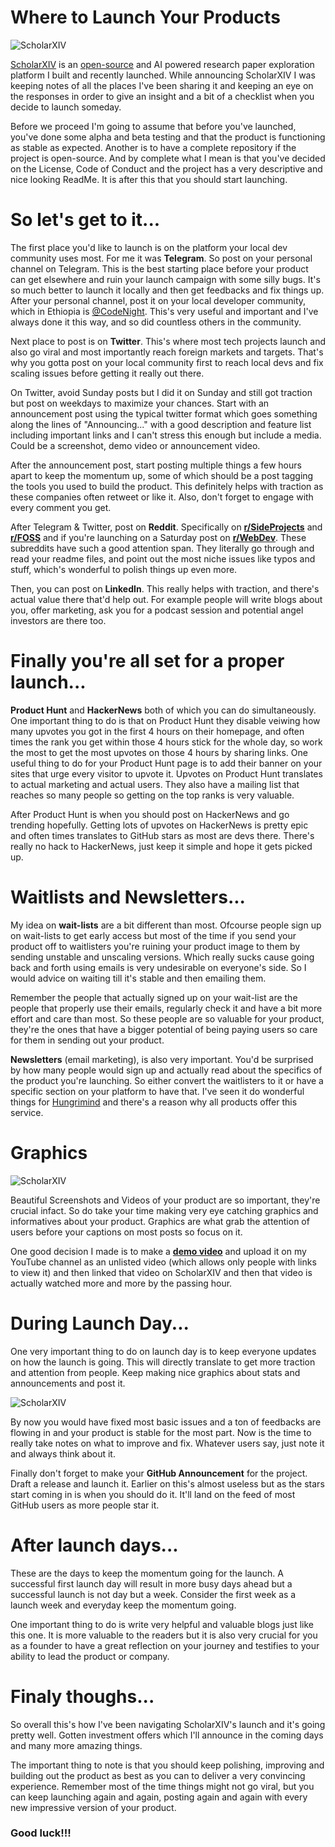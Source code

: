 # Where to Launch Your Products

![ScholarXIV](../images/WhereToLaunchYourProducts/scholarxiv.jpg)

[ScholarXIV](https://scholarxiv.com) is an [open-source](https://github.com/dagmawibabi/scholarxivweb) and AI powered research paper exploration platform I built and recently launched. While announcing ScholarXIV I was keeping notes of all the places I've been sharing it and keeping an eye on the responses in order to give an insight and a bit of a checklist when you decide to launch someday.

Before we proceed I'm going to assume that before you've launched, you've done some alpha and beta testing and that the product is functioning as stable as expected. Another is to have a complete repository if the project is open-source. And by complete what I mean is that you've decided on the License, Code of Conduct and the project has a very descriptive and nice looking ReadMe. It is after this that you should start launching.

# So let's get to it...

The first place you'd like to launch is on the platform your local dev community uses most. For me it was **Telegram**. So post on your personal channel on Telegram. This is the best starting place before your product can get elsewhere and ruin your launch campaign with some silly bugs. It's so much better to launch it locally and then get feedbacks and fix things up. After your personal channel, post it on your local developer community, which in Ethiopia is [@CodeNight](https://t.me/CodeNight). This's very useful and important and I've always done it this way, and so did countless others in the community.

Next place to post is on **Twitter**. This's where most tech projects launch and also go viral and most importantly reach foreign markets and targets. That's why you gotta post on your local community first to reach local devs and fix scaling issues before getting it really out there.

On Twitter, avoid Sunday posts but I did it on Sunday and still got traction but post on weekdays to maximize your chances. Start with an announcement post using the typical twitter format which goes something along the lines of "Announcing..." with a good description and feature list including important links and I can't stress this enough but include a media. Could be a screenshot, demo video or announcement video.

After the announcement post, start posting multiple things a few hours apart to keep the momentum up, some of which should be a post tagging the tools you used to build the product. This definitely helps with traction as these companies often retweet or like it. Also, don't forget to engage with every comment you get.

After Telegram & Twitter, post on **Reddit**. Specifically on **[r/SideProjects](https://www.reddit.com/r/SideProjects/)** and **[r/FOSS](https://www.reddit.com/r/FOSS/)** and if you're launching on a Saturday post on **[r/WebDev](https://www.reddit.com/r/WebDev/)**. These subreddits have such a good attention span. They literally go through and read your readme files, and point out the most niche issues like typos and stuff, which's wonderful to polish things up even more.

Then, you can post on **LinkedIn**. This really helps with traction, and there's actual value there that'd help out. For example people will write blogs about you, offer marketing, ask you for a podcast session and potential angel investors are there too.

# Finally you're all set for a proper launch...

**Product Hunt** and **HackerNews** both of which you can do simultaneously. One important thing to do is that on Product Hunt they disable veiwing how many upvotes you got in the first 4 hours on their homepage, and often times the rank you get within those 4 hours stick for the whole day, so work the most to get the most upvotes on those 4 hours by sharing links. One useful thing to do for your Product Hunt page is to add their banner on your sites that urge every visitor to upvote it. Upvotes on Product Hunt translates to actual marketing and actual users. They also have a mailing list that reaches so many people so getting on the top ranks is very valuable.

After Product Hunt is when you should post on HackerNews and go trending hopefully. Getting lots of upvotes on HackerNews is pretty epic and often times translates to GitHub stars as most are devs there. There's really no hack to HackerNews, just keep it simple and hope it gets picked up.

# Waitlists and Newsletters...

My idea on **wait-lists** are a bit different than most. Ofcourse people sign up on wait-lists to get early access but most of the time if you send your product off to waitlisters you're ruining your product image to them by sending unstable and unscaling versions. Which really sucks cause going back and forth using emails is very undesirable on everyone's side. So I would advice on waiting till it's stable and then emailing them.

Remember the people that actually signed up on your wait-list are the people that properly use their emails, regularly check it and have a bit more effort and care than most. So these people are so valuable for your product, they're the ones that have a bigger potential of being paying users so care for them in sending out your product.

**Newsletters** (email marketing), is also very important. You'd be surprised by how many people would sign up and actually read about the specifics of the product you're launching. So either convert the waitlisters to it or have a specific section on your platform to have that. I've seen it do wonderful things for [Hungrimind](https://hungrimind.com) and there's a reason why all products offer this service.

# Graphics

![ScholarXIV](../images/WhereToLaunchYourProducts/scholarxiv.jpg)

Beautiful Screenshots and Videos of your product are so important, they're crucial infact. So do take your time making very eye catching graphics and informatives about your product. Graphics are what grab the attention of users before your captions on most posts so focus on it.

One good decision I made is to make a **[demo video](https://youtu.be/-GlxZRCfxYA)** and upload it on my YouTube channel as an unlisted video (which allows only people with links to view it) and then linked that video on ScholarXIV and then that video is actually watched more and more by the passing hour.

# During Launch Day...

One very important thing to do on launch day is to keep everyone updates on how the launch is going. This will directly translate to get more traction and attention from people. Keep making nice graphics about stats and announcements and post it.

![ScholarXIV](../images/WhereToLaunchYourProducts/scholarxiv_stats.jpg)

By now you would have fixed most basic issues and a ton of feedbacks are flowing in and your product is stable for the most part. Now is the time to really take notes on what to improve and fix. Whatever users say, just note it and always think about it.

Finally don't forget to make your **GitHub Announcement** for the project. Draft a release and launch it. Earlier on this's almost useless but as the stars start coming in is when you should do it. It'll land on the feed of most GitHub users as more people star it.

# After launch days...

These are the days to keep the momentum going for the launch. A successful first launch day will result in more busy days ahead but a successful launch is not day but a week. Consider the first week as a launch week and everyday keep the momentum going.

One important thing to do is write very helpful and valuable blogs just like this one. It is more valuable to the readers but it is also very crucial for you as a founder to have a great reflection on your journey and testifies to your ability to lead the product or company.

# Finaly thoughs...

So overall this's how I've been navigating ScholarXIV's launch and it's going pretty well. Gotten investment offers which I'll announce in the coming days and many more amazing things.

The important thing to note is that you should keep polishing, improving and building out the product as best as you can to deliver a very convincing experience. Remember most of the time things might not go viral, but you can keep launching again and again, posting again and again with every new impressive version of your product.

### Good luck!!!
